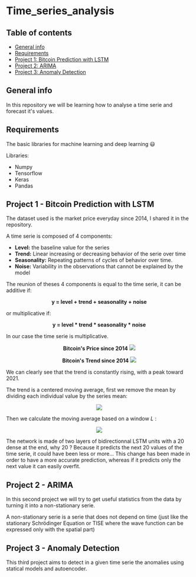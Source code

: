 # Time_series_analysis

## Table of contents
* [General info](#general-info)
* [Requirements](#requirements)
* [Project 1: Bitcoin Prediction with LSTM](#project-1---Bitcoin-Prediction-with-LSTM)
* [Project 2: ARIMA](#Project-2---ARIMA)
* [Project 3: Anomaly Detection](#Project-3---Anomaly-Detection)

## General info
In this repository we will be learning how to analyse a time serie and forecast it's values.

## Requirements

The basic libraries for machine learning and deep learning 😃

Libraries:
* Numpy
* Tensorflow
* Keras
* Pandas

## Project 1 - Bitcoin Prediction with LSTM

The dataset used is the market price everyday since 2014, I shared it in the repository.

A time serie is composed of 4 components:
* <b>Level:</b> the baseline value for the series
* <b>Trend:</b> Linear increasing or decreasing behavior of the serie over time
* <b>Seasonality:</b> Repeating patterns of cycles of behavior over time.
* <b>Noise:</b> Variability in the observations that cannot be explained by the model

The reunion of theses 4 components is equal to the time serie, it can be additive if:

<p align="center"> <b>y = level + trend + seasonality + noise</b> </p>

or multiplicative if:

<p align="center"> <b>y = level * trend * seasonality * noise</b> </p>

In our case the time serie is multiplicative.

<p align="center"> <b>Bitcoin's Price since 2014</b>
<img src="https://user-images.githubusercontent.com/65224852/137589114-bf28c5be-3210-4ebe-b76a-25a5d44fc34f.png">
</p>

<p align="center"> <b>Bitcoin's Trend since 2014</b>
<img src="https://user-images.githubusercontent.com/65224852/137589120-86e8e6bb-d8b7-486c-91cb-9fe7d2cc132a.png">
</p>

We can clearly see that the trend is constantly rising, with a peak toward 2021.

The trend is a centered moving average, first we remove the mean by dividing each individual value by the series mean:

<p align="center">
<img src="https://user-images.githubusercontent.com/65224852/137590297-3f2141d4-e763-4cf6-b3d2-43e1639dd7b3.PNG">
</p>

Then we calculate the moving average based on a window *L* :

<p align="center">
<img src="https://user-images.githubusercontent.com/65224852/137590562-a3c91a8c-3654-499a-b1d5-18b62245142f.PNG">
</p>

The network is made of two layers of bidirectionnal LSTM units with a 20 dense at the end, why 20 ? Because it predicts the next 20 values of the time serie, it could have been less or more...
This change has been made in order to have a more accurate prediction, whereas if it predicts only the next value it can easily overfit.

## Project 2 - ARIMA

In this second project we will try to get useful statistics from the data by turning it into a non-stationary serie.

A non-stationary serie is a serie that does not depend on time (just like the stationary Schrödinger Equation or TISE where the wave function can be expressed only with the spatial part)

## Project 3 - Anomaly Detection

This third project aims to detect in a given time serie the anomalies using statical models and autoencoder.
